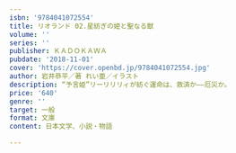 ```yaml
---
isbn: '9784041072554'
title: リオランド 02.星紡ぎの姫と聖なる獣
volume: ''
series: ''
publisher: ＫＡＤＯＫＡＷＡ
pubdate: '2018-11-01'
cover: 'https://cover.openbd.jp/9784041072554.jpg'
author: 岩井恭平／著 れい亜／イラスト
description: “予言姫”リーリリリィが紡ぐ運命は、救済か――厄災か。
price: '640'
genre: ''
target: 一般
format: 文庫
content: 日本文学、小説・物語

---
```

